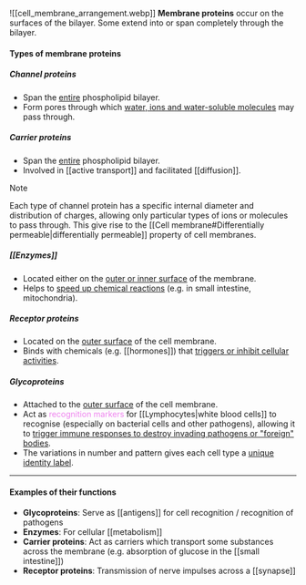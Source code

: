 ![[cell_membrane_arrangement.webp]]
**Membrane proteins** occur on the surfaces of the bilayer. Some extend into or span completely through the bilayer.

#### Types of membrane proteins
##### Channel proteins
- Span the <u>entire</u> phospholipid bilayer.
- Form pores through which <u>water, ions and water-soluble molecules</u> may pass through.

##### Carrier proteins
- Span the <u>entire</u> phospholipid bilayer.
- Involved in [[active transport]] and facilitated [[diffusion]].

> [!note]
> Each type of channel protein has a specific internal diameter and distribution of charges, allowing only particular types of ions or molecules to pass through. This give rise to the [[Cell membrane#Differentially permeable|differentially permeable]] property of cell membranes.

##### [[Enzymes]]
- Located either on the <u>outer or inner surface</u> of the membrane.
- Helps to <u>speed up chemical reactions</u> (e.g. in small intestine, mitochondria).

##### Receptor proteins
- Located on the <u>outer surface</u> of the cell membrane.
- Binds with chemicals (e.g. [[hormones]]) that <u>triggers or inhibit cellular activities</u>.

##### Glycoproteins
- Attached to the <u>outer surface</u> of the cell membrane.
- Act as <span style="color: violet">recognition markers</span> for [[Lymphocytes|white blood cells]] to recognise (especially on bacterial cells and other pathogens), allowing it to <u>trigger immune responses to destroy invading pathogens or "foreign" bodies</u>.
- The variations in number and pattern gives each cell type a <u>unique identity label</u>.


<hr>

#### Examples of their functions
- **Glycoproteins**: Serve as [[antigens]] for cell recognition / recognition of pathogens
- **Enzymes**: For cellular [[metabolism]]
- **Carrier proteins**: Act as carriers which transport some substances across the membrane (e.g. absorption of glucose in the [[small intestine]])
- **Receptor proteins**: Transmission of nerve impulses across a [[synapse]]
